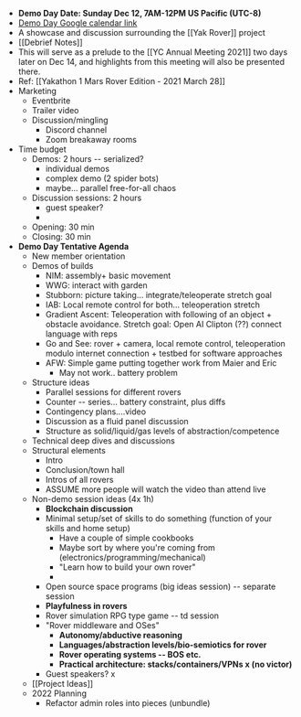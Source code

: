 - **Demo Day Date: Sunday Dec 12, 7AM-12PM US Pacific (UTC-8)**
- [Demo Day Google calendar link](https://calendar.google.com/event?action=TEMPLATE&tmeid=NzN1NmxxcTA4ODIwNWp2YjhyNnJkdW9pOGsgbzk5NW00MzE3M2Jwc2xtaGg0OW5tcnA1aTRAZw&tmsrc=o995m43173bpslmhh49nmrp5i4%40group.calendar.google.com)
- A showcase and discussion surrounding the [[Yak Rover]] project
- [[Debrief Notes]]
- This will serve as a prelude to the [[YC Annual Meeting 2021]] two days later on Dec 14, and highlights from this meeting will also be presented there.
- Ref: [[Yakathon 1 Mars Rover Edition - 2021 March 28]]
- Marketing
    - Eventbrite
    - Trailer video
    - Discussion/mingling
        - Discord channel
        - Zoom breakaway rooms
- Time budget
    - Demos: 2 hours -- serialized?
        - individual demos
        - complex demo (2 spider bots)
        - maybe... parallel free-for-all chaos
    - Discussion sessions: 2 hours
        - guest speaker?
        - 
    - Opening: 30 min
    - Closing: 30 min
- **Demo Day Tentative Agenda**
    - New member orientation
    - Demos of builds
        - NIM: assembly+ basic movement
        - WWG: interact with garden
        - Stubborn: picture taking... integrate/teleoperate stretch goal
        - IAB: Local remote control for both... teleoperation stretch
        - Gradient Ascent: Teleoperation with following of an object + obstacle avoidance. Stretch goal: Open AI Clipton (??) connect language with reps
        - Go and See: rover + camera, local remote control, teleoperation modulo internet connection + testbed for software approaches
        - AFW: Simple game putting together work from Maier and Eric
            - May not work.. battery problem
    - Structure ideas
        - Parallel sessions for different rovers
        - Counter -- series... battery constraint, plus diffs
        - Contingency plans....video
        - Discussion as a fluid panel discussion
        - Structure as solid/liquid/gas levels of abstraction/competence
    - Technical deep dives and discussions
    - Structural elements
        - Intro
        - Conclusion/town hall
        - Intros of all rovers
        - ASSUME more people will watch the video than attend live
    - Non-demo session ideas (4x 1h)
        - **Blockchain discussion**
        - Minimal setup/set of skills to do something (function of your skills and home setup)
            - Have a couple of simple cookbooks
            - Maybe sort by where you're coming from (electronics/programming/mechanical)
            - "Learn how to build your own rover"
            -  
        - Open source space programs (big ideas session) -- separate session
        - **Playfulness in rovers**
        - Rover simulation RPG type game -- td session
        - "Rover middleware and OSes" 
            - **Autonomy/abductive reasoning**
            - **Languages/abstraction levels/bio-semiotics for rover**
            - **Rover operating systems -- BOS etc.**
            - **Practical architecture: stacks/containers/VPNs x (no victor)**
        - Guest speakers? x
    - [[Project Ideas]]
    - 2022 Planning
        - Refactor admin roles into pieces (unbundle)
